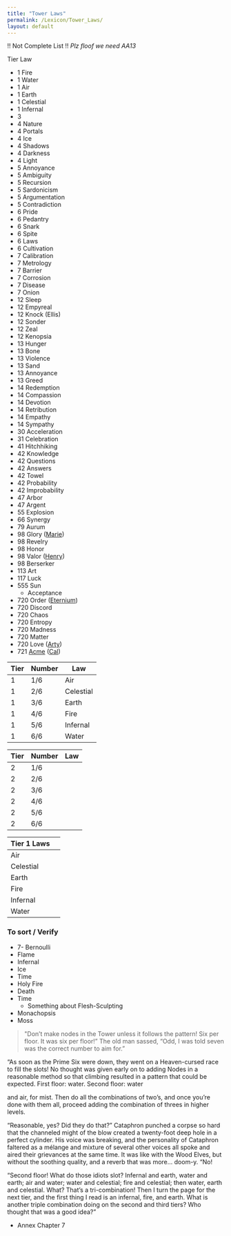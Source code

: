 ```yaml
---
title: "Tower Laws"
permalink: /Lexicon/Tower_Laws/
layout: default
---
```


!! Not Complete List !!
*Plz floof we need AA13*

Tier    Law
- 1     Fire
- 1     Water
- 1     Air
- 1     Earth
- 1     Celestial
- 1     Infernal
- 3     
- 4    Nature 
- 4    Portals
- 4    Ice
- 4    Shadows
- 4    Darkness
- 4    Light
- 5    Annoyance
- 5    Ambiguity
- 5    Recursion
- 5    Sardonicism
- 5    Argumentation
- 5    Contradiction
- 6    Pride
- 6    Pedantry
- 6    Snark
- 6    Spite
- 6    Laws
- 6    Cultivation
- 7    Calibration
- 7    Metrology
- 7    Barrier
- 7    Corrosion
- 7    Disease
- 7    Onion
- 12    Sleep
- 12   Empyreal
- 12   Knock (Ellis)
- 12    Sonder
- 12   Zeal
- 12   Kenopsia
- 13    Hunger
- 13    Bone
- 13    Violence
- 13    Sand
- 13    Annoyance
- 13    Greed
- 14    Redemption
- 14    Compassion
- 14    Devotion
- 14    Retribution
- 14    Empathy
-  14   Sympathy
- 30    Acceleration
- 31    Celebration
- 41    Hitchhiking
- 42    Knowledge
- 42    Questions
- 42    Answers
- 42    Towel
- 42    Probability
- 42    Improbability
- 47    Arbor
- 47    Argent
- 55    Explosion
- 66    Synergy
- 79    Aurum
- 98    Glory ([Marie](../_Characters/ArtoriansArchives/Marie.md))
- 98    Revelry
- 98    Honor
- 98    Valor ([Henry](../_Characters/ArtoriansArchives/Henry.md))
- 98    Berserker
- 113    Art
- 117    Luck
- 555    Sun
	 - Acceptance
- 720    Order ([Eternium](../_Characters/ArtoriansArchives/Eternium.md))
- 720    Discord
- 720    Chaos
- 720    Entropy
- 720    Madness
- 720    Matter
- 720    Love ([Arty](../_Characters/ArtoriansArchives/Artorian.md))
- 721    [Acme](Acme.md) ([Cal](../_Characters/DivineDungeon/Cal.md))

| Tier | Number | Law       |
| ---- | ------ | --------- |
| 1    | 1/6    | Air       |
| 1    | 2/6    | Celestial | 
| 1    | 3/6    | Earth       |
| 1    | 4/6    | Fire         |
| 1    | 5/6    |    Infernal       |
| 1    | 6/6    |    Water       |

| Tier | Number | Law       |
| ---- | ------ | --------- |
| 2    | 1/6    |        |
| 2    | 2/6    |  | 
| 2    | 3/6    |        |
| 2    | 4/6    |          |
| 2    | 5/6    |           |
| 2    | 6/6    |           |

| Tier 1 Laws      |     | 
| --------- | --- |
| Air       |    |
| Celestial |   |
| Earth     |     |
| Fire      |     |
| Infernal  |     |
| Water     |     |

### To sort / Verify
- 7- Bernoulli
- Flame
- Infernal
- Ice
- Time
- Holy Fire
- Death
- Time
	- Something about Flesh-Sculpting
- Monachopsis
- Moss


> "Don’t make nodes in the Tower unless it follows the pattern! Six per
floor. It was six per floor!”
The old man sassed, “Odd, I was told seven was the correct
number to aim for.”

“As soon as the Prime Six were down, they went on a
Heaven-cursed race to fill the slots! No thought was given early on to
adding Nodes in a reasonable method so that climbing resulted in a
pattern that could be expected. First floor: water. Second floor: water

and air, for mist. Then do all the combinations of two’s, and once
you’re done with them all, proceed adding the combination of threes
in higher levels.

“Reasonable, yes? Did they do that?” Cataphron punched a
corpse so hard that the channeled might of the blow created a
twenty-foot deep hole in a perfect cylinder. His voice was breaking,
and the personality of Cataphron faltered as a mélange and mixture
of several other voices all spoke and aired their grievances at the
same time. It was like with the Wood Elves, but without the soothing
quality, and a reverb that was more... doom-y. “No!

“Second floor! What do those idiots slot? Infernal and earth,
water and earth; air and water; water and celestial; fire and celestial;
then water, earth and celestial. What? That’s a tri-combination! Then
I turn the page for the next tier, and the first thing I read is an
infernal, fire, and earth. What is another triple combination doing on
the second and third tiers? Who thought that was a good idea?”
- Annex Chapter 7

